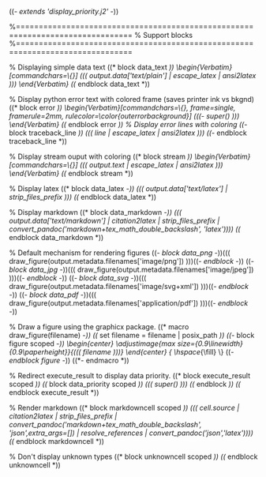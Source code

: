 ((*- extends 'display_priority.j2' -*))

%===============================================================================
% Support blocks
%===============================================================================

% Displaying simple data text
((* block data_text *))
    \begin{Verbatim}[commandchars=\\\{\}]
((( output.data['text/plain'] | escape_latex | ansi2latex )))
    \end{Verbatim}
((* endblock data_text *))


% Display python error text with colored frame (saves printer ink vs bkgnd)
((* block error *))
    \begin{Verbatim}[commandchars=\\\{\}, frame=single, framerule=2mm, rulecolor=\color{outerrorbackground}]
(((- super() )))
    \end{Verbatim}
((* endblock error *))
% Display error lines with coloring
((*- block traceback_line *))
((( line | escape_latex | ansi2latex )))
((*- endblock traceback_line *))

% Display stream ouput with coloring
((* block stream *))
    \begin{Verbatim}[commandchars=\\\{\}]
((( output.text | escape_latex | ansi2latex )))
    \end{Verbatim}
((* endblock stream *))

% Display latex
((* block data_latex -*))
    ((( output.data['text/latex'] | strip_files_prefix )))
((* endblock data_latex *))

% Display markdown
((* block data_markdown -*))
    ((( output.data['text/markdown'] | citation2latex | strip_files_prefix | convert_pandoc('markdown+tex_math_double_backslash', 'latex'))))
((* endblock data_markdown *))

% Default mechanism for rendering figures
((*- block data_png -*))((( draw_figure(output.metadata.filenames['image/png']) )))((*- endblock -*))
((*- block data_jpg -*))((( draw_figure(output.metadata.filenames['image/jpeg']) )))((*- endblock -*))
((*- block data_svg -*))((( draw_figure(output.metadata.filenames['image/svg+xml']) )))((*- endblock -*))
((*- block data_pdf -*))((( draw_figure(output.metadata.filenames['application/pdf']) )))((*- endblock -*))

% Draw a figure using the graphicx package.
((* macro draw_figure(filename) -*))
((* set filename = filename | posix_path *))
((*- block figure scoped -*))
    \begin{center}
    \adjustimage{max size={0.9\linewidth}{0.9\paperheight}}{((( filename )))}
    \end{center}
    { \hspace*{\fill} \\}
((*- endblock figure -*))
((*- endmacro *))

% Redirect execute_result to display data priority.
((* block execute_result scoped *))
    ((* block data_priority scoped *))
    ((( super() )))
    ((* endblock *))
((* endblock execute_result *))

% Render markdown
((* block markdowncell scoped *))
    ((( cell.source | citation2latex | strip_files_prefix | convert_pandoc('markdown+tex_math_double_backslash', 'json',extra_args=[]) | resolve_references | convert_pandoc('json','latex'))))
((* endblock markdowncell *))

% Don't display unknown types
((* block unknowncell scoped *))
((* endblock unknowncell *))
